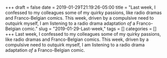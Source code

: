 +++draft = falsedate = 2019-01-29T21:19:26-05:00title = "Last week, I confessed to my colleagues some of my quirky passions, like radio dramas and Franco-Belgian comics. This week, driven by a compulsive need to outquirk myself, I am listening to a radio drama adaptation *of* a Franco-Belgian comic."slug = "2019-01-29-Last-week,"tags = []categories = []+++Last week, I confessed to my colleagues some of my quirky passions, like radio dramas and Franco-Belgian comics. This week, driven by a compulsive need to outquirk myself, I am listening to a radio drama adaptation *of* a Franco-Belgian comic.